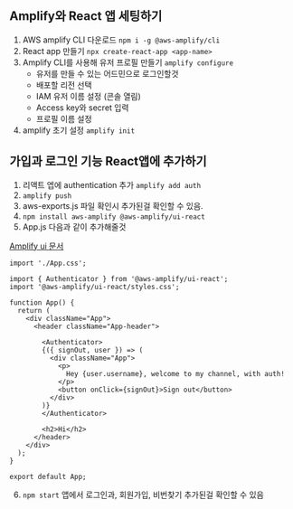 ## Amplify와 React 앱 세팅하기
1. AWS amplify CLI 다운로드 `npm i -g @aws-amplify/cli`
2. React app 만들기 `npx create-react-app <app-name>`
3. Amplify CLI를 사용해 유저 프로필 만들기 `amplify configure`
    - 유저를 만들 수 있는 어드민으로 로그인할것
    - 배포할 리전 선택
    - IAM 유저 이름 설정 (콘솔 열림)
    - Access key와 secret 입력
    - 프로필 이름 설정
4. amplify 초기 설정 `amplify init`

## 가입과 로그인 기능 React앱에 추가하기
1. 리액트 엡에 authentication 추가 `amplify add auth`
2. `amplify push`
3. aws-exports.js 파일 확인시 추가된걸 확인할 수 있음.
4. `npm install aws-amplify @aws-amplify/ui-react`
5. App.js 다음과 같이 추가해줄것

[Amplify ui 문서](https://ui.docs.amplify.aws/getting-started/installation)

```
import './App.css';

import { Authenticator } from '@aws-amplify/ui-react';
import '@aws-amplify/ui-react/styles.css';

function App() {
  return (
    <div className="App">
      <header className="App-header">
       
        <Authenticator>
        {({ signOut, user }) => (
          <div className="App">
            <p>
              Hey {user.username}, welcome to my channel, with auth!
            </p>
            <button onClick={signOut}>Sign out</button>
          </div>
        )}
        </Authenticator>

        <h2>Hi</h2>
      </header>
    </div>
  );
}

export default App;

```
6. `npm start` 앱에서 로그인과, 회원가입, 비번찾기 추가된걸 확인할 수 있음